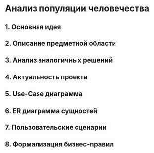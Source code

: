 # Анализ популяции человечества

## 1. Основная идея

## 2. Описание предметной области

## 3. Анализ аналогичных решений

## 4. Актуальность проекта

## 5. Use-Case диаграмма

## 6. ER диаграмма сущностей

## 7. Пользовательские сценарии

## 8. Формализация бизнес-правил

